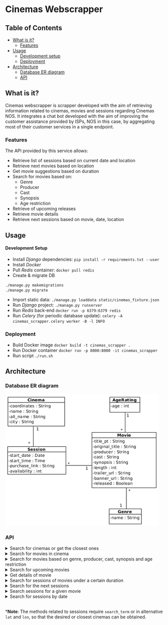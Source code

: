 # Cinemas Webscrapper

## Table of Contents
* [What is it?](#what-is-it)
  - [Features](#features)
* [Usage](#usage)
  - [Development setup](#development-setup)
  - [Deployment](#deployment)
* [Architecture](#architecture)
  - [Database ER diagram](#database-er-diagram)
  - [API](#api)

## What is it?
Cinemas webscrapper is scrapper developed with the aim of retrieving information related
to cinemas, movies and sessions regarding Cinemas NOS. It integrates a chat bot developed
with the aim of improving the customer assistance provided by ISPs, NOS in this case, by
aggregating most of their customer services in a single endpoint.

### Features
The API provided by this service allows:
* Retrieve list of sessions based on current date and location
* Retrieve next movies based on location
* Get movie suggestions based on duration
* Search for movies based on:
    * Genre
    * Producer
    * Cast
    * Synopsis
    * Age restriction
* Retrieve of upcoming releases
* Retrieve movie details
* Retrieve next sessions based on movie, date, location


## Usage
#### Development Setup
* Install *Django* dependencies:
`pip install -r requirements.txt --user`
* Install *Docker*
* Pull *Redis* container:
`docker pull redis`
* Create & migrate DB
```
./manage.py makemigrations
./manage.py migrate
```
* Import static data:
`./manage.py loaddata static/cinemas_fixture.json`
* Run *Django* project:
`./manage.py runserver`
* Run *Redis* back-end
`docker run -p 6379:6379 redis`
* Run *Celery* (for periodic database update):
`celery -A cinemas_scrapper.celery worker -B -l INFO`

### Deployment
* Build Docker image
`docker build -t cinemas_scrapper .`
* Run Docker container
`docker run -p 8000:8000 -it cinemas_scrapper`
* Run script
`./run.sh`


## Architecture
### Database ER diagram
![Database model](static/doc/Cinemas_NOS_DB_EN.png)

### API
<details>
<summary>Search for cinemas or get the closest ones</summary>

```http
GET /scrapper/cinemas/search?search_term=<>&lat=<>&lon=<>
```

| Parameter | Type | Description |
| :--- | :--- | :--- |
| `search_term` | `string` | **Optional***. Cinema query. |
| `lat` and `lon` | `float` | **Optional***. User location. |


**Note**: When values are given to `lat` and `lon` the returned cinemas are in a maximum distance of 20 km.

------
</details>

<!---------------------------------------------------->

<details>
<summary>Search for movies in cinema</summary>

```http
GET /scrapper/movies/by_cinema?search_term=<>&lat=<>&lon=<>
```

| Parameter | Type | Description |
| :--- | :--- | :--- |
| `search_term` | `string` | **Optional***. Cinema query. |
| `lat` and `lon` | `float` | **Optional***. User location. |

------
</details>

<!---------------------------------------------------->

<details>
<summary>Search for movies based on genre, producer, cast, synopsis and age restriction</summary>

```http
GET /scrapper/movies/search?genre=<>&cast=<>&producer=<>&synopsis=<>&age=<>
```

| Parameter | Type | Description |
| :--- | :--- | :--- |
| `genre` | `string` | **Optional**. Movie genre. |
| `cast` | `string` | **Optional**. Actors names, comma separated. |
| `producer` | `string` | **Optional**. Producer name. |
| `synopsis` | `string` | **Optional**. Words to search on the movie synopsis, comma separated. |
| `age` | `int` | **Optional** Maximum age restriction. |

**Note**: All parameters are optional but at least one of them needs to be provided.

------
</details>

<!---------------------------------------------------->
<details>
<summary>Search for upcoming movies</summary>

```http
GET /scrapper/movies/releases
```

------

</details>

<!---------------------------------------------------->

<details>
<summary>Get details of movie</summary>

```http
GET /scrapper/movies/details?movie=<>
```

| Parameter | Type | Description |
| :--- | :--- | :--- |
| `movie` | `string` | **Required**. Name of the movie. |

------
</details>

<!---------------------------------------------------->

<details>
<summary>Search for sessions of movies under a certain duration</summary>

```http
GET /scrapper/sessions/by_duration?search_term=<>&lat=<>&lon=<>&duration=<>&date=<>&time=<>
```

| Parameter | Type | Description |
| :--- | :--- | :--- |
| `search_term` | `string` | **Optional***. Cinema query. |
| `lat` and `lon` | `float` | **Optional***. User location. |
| `duration` | `int` | **Required**. Maximum value of duration (in minutes). |
| `date` | `Year-Month-Day` | **Optional**. Date. |
| `time` | `Hours:Minutes:Seconds` | **Optional** Time. |

------
</details>

<!---------------------------------------------------->

<details>
<summary>Search for the next sessions</summary>

```http
GET /scrapper/sessions/next_sessions?search_term=<>&lat=<>&lon=<>
```

| Parameter | Type | Description |
| :--- | :--- | :--- |
| `search_term` | `string` | **Optional***. Cinema query. |
| `lat` and `lon` | `float` | **Optional***. User location. |

------
</details>

<!---------------------------------------------------->

<details>
<summary>Search sessions for a given movie</summary>

```http
GET /scrapper/sessions/by_movie?search_term=<>&lat=<>&lon=<>&movie=<>&date=<>&time=<>
```

| Parameter | Type | Description |
| :--- | :--- | :--- |
| `search_term` | `string` | **Optional***. Cinema query. |
| `lat` and `lon` | `float` | **Optional***. User location. |
| `movie` | `string` | **Required**. Name of the movie. |
| `date` | `Year-Month-Day` | **Optional**. Date. |
| `time` | `Hours:Minutes:Seconds` | **Optional** Time. |

------
</details>

<!---------------------------------------------------->

<details>
<summary>Search for sessions by date</summary>

```http
GET /scrapper/sessions/by_date?search_term=<>&lat=<>&lon=<>&date=<>&start_time=<>&end_time=<>
```

| Parameter | Type | Description |
| :--- | :--- | :--- |
| `search_term` | `string` | **Optional***. Cinema query. |
| `lat` and `lon` | `float` | **Optional***. User location. |
| `date` | `Year-Month-Day` | **Optional**. Date. |
| `start_time` | `Hours:Minutes:Seconds` | **Optional**. Lower time limit for the beginning of the sessions. |
| `end_time` | `Hours:Minutes:Seconds` | **Optional**. Upper time limit for the beginning of the sessions. |

------
</details>

<br/>

***Note**: The methods related to sessions require `search_term` or in alternative `lat` and `lon`, so that the desired or closest cinemas can be obtained.
